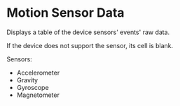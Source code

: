 # Motion Sensor Data

Displays a table of the device sensors' events' raw data.

If the device does not support the sensor, its cell is blank.

Sensors:
* Accelerometer
* Gravity
* Gyroscope
* Magnetometer
